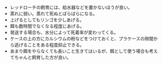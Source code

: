 * レッドローチの飼育には、給水器などを置かないほうが良い。
* 蒸れに弱い。蒸れて死ぬとばらばらになる。
* 上げるとしてもリンゴを少しあげる。
* 餌も数時間でなくなる程度にあげる。
* 発送する場合も、水分によって死着率が変わってくる。
* ケースの上の方にカルシウムの粉などをつけておくと、プラケースの隙間から逃げることをある程度抑止できる。
* あまり餌をやらなくても長いこと生きてはいるが、餌として使う場合も考えてちゃんと飼育した方が良い。
